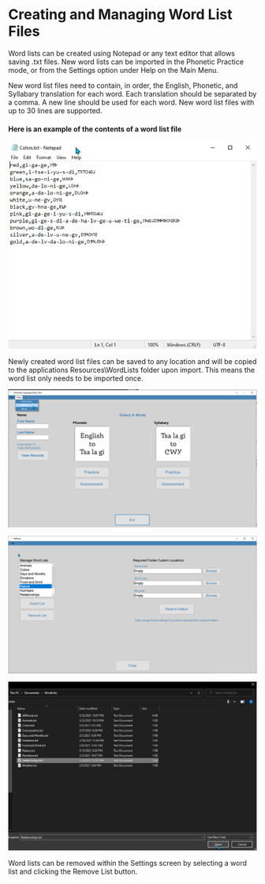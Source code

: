 # Creating and Managing Word List Files

Word lists can be created using Notepad or any text editor that allows saving .txt files. New word lists can be imported in the Phonetic Practice mode, or from the Settings option under Help on the Main Menu.

New word list files need to contain, in order, the English, Phonetic, and Syllabary translation for each word. Each translation should be separated by a comma. A new line should be used for each word. New word list files with up to 30 lines are supported.

#### Here is an example of the contents of a word list file

![Example file]

Newly created word list files can be saved to any location and will be copied to the applications Resources\WordLists folder upon import. This means the word list only needs to be imported once.

![Settings]

![Settings Word List]

![Import List]

Word lists can be removed within the Settings screen by selecting a word list and clicking the Remove List button.

[Example file]: https://github.com/fined-nsu/CherokeeLanguageStudyTool/blob/main/misc/ColorsNotepad.png

[Settings]: https://github.com/fined-nsu/CherokeeLanguageStudyTool/blob/main/misc/SettingsMainMenu.png

[Settings Word List]: https://github.com/fined-nsu/CherokeeLanguageStudyTool/blob/main/misc/SettingsWordList.png

[Import List]: https://github.com/fined-nsu/CherokeeLanguageStudyTool/blob/main/misc/NewWordListImport.png

